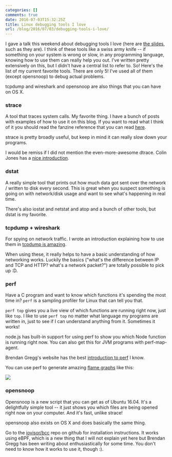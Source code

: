 ```yaml
---
categories: []
comments: true
date: 2016-07-03T15:32:25Z
title: Linux debugging tools I love
url: /blog/2016/07/03/debugging-tools-i-love/
---
```


I gave a talk this weekend about debugging tools I love (here are [the slides](https://speakerdeck.com/jvns/systems-programming-is-for-everyone), such as they are). I think of these tools like a swiss army knife -- if something on your system is wrong or slow, in any programming language, knowing how to use them can really help you out. I've written pretty extensively on this, but I didn't have a central list to refer to. So! Here's the list of my current favorite tools. There are only 5! I've used all of them (except opensnoop) to debug actual problems.

tcpdump and wireshark and opensnoop are also things that you can have on OS X.

### strace

A tool that traces system calls. My favorite thing. I have a bunch of posts with examples of how to use it on this blog. If you want to read what I think of it you should read the fanzine reference that you can read [here](/blog/2015/04/15/strace-zine/).

strace is pretty broadly useful, but keep in mind it can really slow down your programs.

I would be remiss if I did not mention the even-more-awesome dtrace. Colin Jones has a [nice introduction](https://blog.8thlight.com/colin-jones/archive.html).

### dstat

A really simple tool that prints out how much data got sent over the network / written to disk every second. This is great when you suspect something is going on with network/disk usage and want to see what's happening in real time.

There's also iostat and netstat and atop and a bunch of other tools, but dstat is my favorite.

### tcpdump + wireshark

For spying on network traffic. I wrote an introduction explaining how to use them in [tcpdump is amazing](/blog/2016/03/17/tcpdump-is-amazing/).

When using these, it really helps to have a basic understanding of how networking works. Luckily the basics ("what's the difference between IP and TCP and HTTP? what's a network packet?") are totally possible to pick up :D.

### perf

Have a C program and want to know which functions it's spending the most time in? `perf` is a sampling profiler for Linux that can tell you that.

`perf top` gives you a live view of which functions are running right now, just like `top`. I like to use `perf top` no matter what language my programs are written in, just to see if I can understand anything from it. Sometimes it works!

node.js has built-in support for using perf to show you which Node function is running right now. You can also get this for JVM programs with perf-map-agent.

Brendan Gregg's website has the best [introduction to perf](http://www.brendangregg.com/perf.html) I know.

You can use perf to generate amazing [flame graphs](http://www.brendangregg.com/flamegraphs.html) like this:

<img src="http://jvns.ca/images/flamegraph.svg">

### opensnoop

Opensnoop is a new script that you can get as of Ubuntu 16.04. It's a delightfully simple tool -- it just shows you which files are being opened right now on your computer. And it's fast, unlike strace!

opensnoop also exists on OS X and does basically the same thing.

Go to the [iovisor/bcc](https://github.com/iovisor/bcc) repo on github for installation instructions. It works using eBPF, which is a new thing that I will not explain yet here but Brendan Gregg has been writing about enthusiastically for some time. You don't need to know how it works to use it, though :).